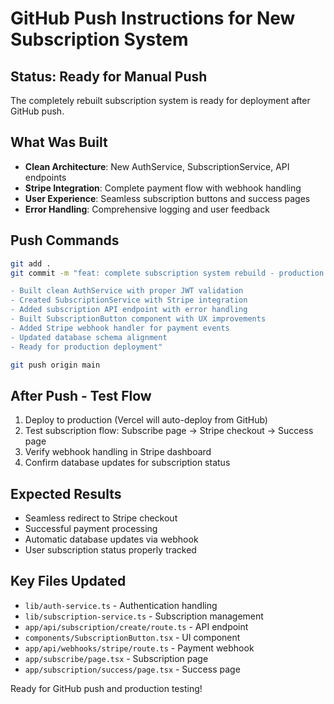 # GitHub Push Instructions for New Subscription System

## Status: Ready for Manual Push
The completely rebuilt subscription system is ready for deployment after GitHub push.

## What Was Built
- **Clean Architecture**: New AuthService, SubscriptionService, API endpoints
- **Stripe Integration**: Complete payment flow with webhook handling
- **User Experience**: Seamless subscription buttons and success pages
- **Error Handling**: Comprehensive logging and user feedback

## Push Commands
```bash
git add .
git commit -m "feat: complete subscription system rebuild - production ready

- Built clean AuthService with proper JWT validation
- Created SubscriptionService with Stripe integration
- Added subscription API endpoint with error handling
- Built SubscriptionButton component with UX improvements
- Added Stripe webhook handler for payment events
- Updated database schema alignment
- Ready for production deployment"

git push origin main
```

## After Push - Test Flow
1. Deploy to production (Vercel will auto-deploy from GitHub)
2. Test subscription flow: Subscribe page → Stripe checkout → Success page
3. Verify webhook handling in Stripe dashboard
4. Confirm database updates for subscription status

## Expected Results
- Seamless redirect to Stripe checkout
- Successful payment processing
- Automatic database updates via webhook
- User subscription status properly tracked

## Key Files Updated
- `lib/auth-service.ts` - Authentication handling
- `lib/subscription-service.ts` - Subscription management
- `app/api/subscription/create/route.ts` - API endpoint
- `components/SubscriptionButton.tsx` - UI component
- `app/api/webhooks/stripe/route.ts` - Payment webhook
- `app/subscribe/page.tsx` - Subscription page
- `app/subscription/success/page.tsx` - Success page

Ready for GitHub push and production testing!